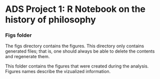 # ADS Project 1:  R Notebook on the history of philosophy

### Figs folder

The figs directory contains the figures. This directory only contains generated files; that is, one should always be able to delete the contents and regenerate them.

This folder contains the figures that were created during the analysis. Figures names describe the vizualized information.
